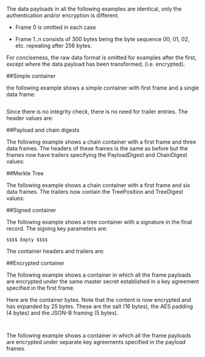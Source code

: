 The data payloads in all the following examples are identical, only the
authentication and/or encryption is different. 

* Frame 0 is omitted in each case

* Frame 1..n consists of 300 bytes being the byte sequence 00, 01, 02, etc. 
repeating after 256 bytes.

For conciseness, the raw data format is omitted for examples after the first, except
where the data payload has been transformed, (i.e. encrypted).


##Simple container

the following example shows a simple container with first frame and a single data frame:

~~~~
~~~~

Since there is no integrity check, there is no need for trailer entries.
The header values are:



##Payload and chain digests

The following example shows a chain container with a first frame and three 
data frames. The headers of these frames is the same as before but the
frames now have trailers specifying the PayloadDigest and ChainDigest values:


##Merkle Tree

The following example shows a chain container with a first frame and six 
data frames. The trailers now contain the TreePosition and TreeDigest
values:


##Signed container

The following example shows a tree container with a signature in the final record.
The signing key parameters are:



~~~~
$$$$ Empty $$$$
~~~~

The container headers and trailers are:


##Encrypted container

The following example shows a container in which all the frame payloads are encrypted 
under the same master secret established in a key agreement specified in the first frame.


Here are the container bytes. Note that the content is now encrypted and has expanded by
25 bytes. These are the salt (16 bytes), the AES padding (4 bytes) and the 
JSON-B framing (5 bytes).

~~~~


~~~~


The following example shows a container in which all the frame payloads are encrypted 
under separate key agreements specified in the payload frames.


